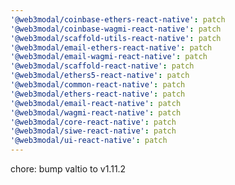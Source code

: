 ```yaml
---
'@web3modal/coinbase-ethers-react-native': patch
'@web3modal/coinbase-wagmi-react-native': patch
'@web3modal/scaffold-utils-react-native': patch
'@web3modal/email-ethers-react-native': patch
'@web3modal/email-wagmi-react-native': patch
'@web3modal/scaffold-react-native': patch
'@web3modal/ethers5-react-native': patch
'@web3modal/common-react-native': patch
'@web3modal/ethers-react-native': patch
'@web3modal/email-react-native': patch
'@web3modal/wagmi-react-native': patch
'@web3modal/core-react-native': patch
'@web3modal/siwe-react-native': patch
'@web3modal/ui-react-native': patch
---
```


chore: bump valtio to v1.11.2

